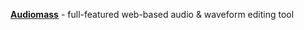 **[Audiomass](https://github.com/pkalogiros/audiomass)** - full-featured web-based audio & waveform editing tool
